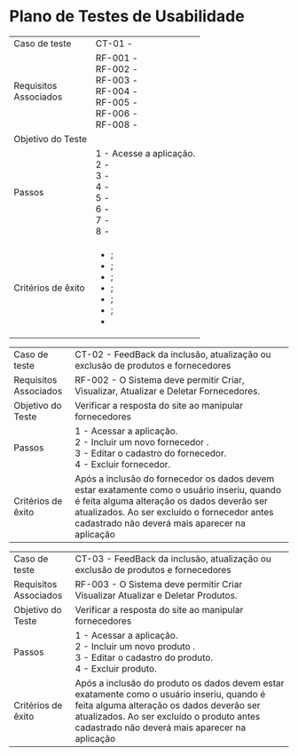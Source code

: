 # Plano de Testes de Usabilidade

<table>
<tr>
<td>Caso de teste
	
</td>
<td>CT-01 - 
</td>
</tr>

<tr>
<td>Requisitos </br>
  Associados</td>
<td>RF-001 -  </br>
RF-002 -  </br>
RF-003 -  </br>
RF-004 - </br>
RF-005 -  </br>
RF-006 -  </br>
RF-008 - </br>

  
</td>
</tr>

<tr>
<td>Objetivo do Teste</td>
<td></td>
</tr>

<tr>
<td>Passos</td>
<td>1 - Acesse a aplicação.</br>
2 - </br>
3 - </br>
4 - </br>
5 - </br>
6 - </br>
7 - </br>
8 - </br>
</tr>

<tr>
<td>Critérios de êxito</td>
<td> 
<ul>
<li>;</li>
<li>;</li>
<li>;</li>
<li>;</li>
<li>;</li>
<li>;</li>
<li></li>
</ul>
</td>
</tr>





<table>
<tr>
<td>Caso de teste
	
</td>
<td>CT-02 - FeedBack da inclusão, atualização ou exclusão de produtos e fornecedores
</td>
</tr>

<tr>
<td>Requisitos </br>
  Associados</td>
<td>RF-002 - O Sistema deve permitir Criar, Visualizar, Atualizar e Deletar Fornecedores. </br>
  
</td>
</tr>

<tr>
<td>Objetivo do Teste</td>
<td>Verificar a resposta do site ao manipular fornecedores</td>
</tr>

<tr>
<td>Passos</td>
<td>1 - Acessar a aplicação.</br>
2 - Incluir um novo fornecedor .</br>
3 - Editar o cadastro do fornecedor. </br>
4 - Excluir fornecedor. </br>
</tr>

<tr>
<td>Critérios de êxito</td>
<td>Após a inclusão do fornecedor os dados devem estar exatamente como o usuário inseriu, quando é feita alguma alteração os dados deverão ser atualizados. Ao ser excluído o fornecedor antes cadastrado não deverá mais aparecer na aplicação</td>
</tr>






<table>
<tr>
<td>Caso de teste
	
</td>
<td>CT-03 - FeedBack da inclusão, atualização ou exclusão de produtos e fornecedores
</td>
</tr>

<tr>
<td>Requisitos </br>
  Associados</td>
<td>RF-003 - O Sistema deve permitir Criar Visualizar Atualizar e Deletar Produtos. </br>
  
</td>
</tr>

<tr>
<td>Objetivo do Teste</td>
<td>Verificar a resposta do site ao manipular fornecedores</td>
</tr>

<tr>
<td>Passos</td>
<td>1 - Acessar a aplicação.</br>
2 - Incluir um novo produto .</br>
3 - Editar o cadastro do produto. </br>
4 - Excluir produto. </br>
</tr>

<tr>
<td>Critérios de êxito</td>
<td>Após a inclusão do produto os dados devem estar exatamente como o usuário inseriu, quando é feita alguma alteração os dados deverão ser atualizados. Ao ser excluído o produto antes cadastrado não deverá mais aparecer na aplicação</td>
</tr>
